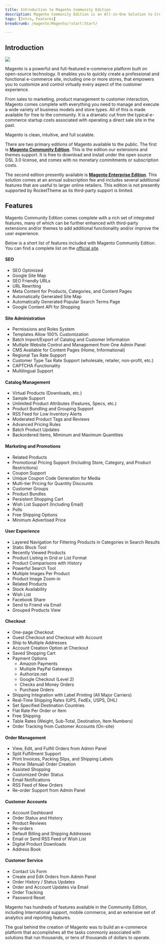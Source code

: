 ```yaml
---
title: Introduction to Magento Community Edition
description: Magento Community Edition is an All-in-One Solution to Creating a Dynamic and Full-Featured E-commerce Site.
tags: [Intro, Features]
breadcrumb: /magento:Magento/!start:Start/

---
```


Introduction
-----

![][intro]

Magento is a powerful and full-featured e-commerce platform built on open-source technology. It enables you to quickly create a professional and functional e-commerce site, including one or more stores, that empowers you to customize and control virtually every aspect of the customer experience.

From sales to marketing, product management to customer interaction, Magento comes complete with everything you need to manage and execute a wide variety of business models and store types. All of this is made available for free to the community. It is a dramatic cut from the typical e-commerce startup costs associated with operating a direct sale site in the past.

Magento is clean, intuitive, and full scalable.

There are two primary editions of Magento available to the public. The first is **[Magento Community Edition][community]**. This is the edition our extensions and themes support. It is free to download and install under the open source OSL 3.0 license, and comes with no monetary commitments or subscription costs.

The second edition presently available is **[Magento Enterprise Edition][enterprise]**. This solution comes at an annual subscription fee and includes several additional features that are useful to larger online retailers. This edition is not presently supported by RocketTheme as its third-party support is limited.

Features
-----

Magento Community Edition comes complete with a rich set of integrated features, many of which can be further enhanced with third-party extensions and/or themes to add additional functionality and/or improve the user experience.

Below is a short list of features included with Magento Community Edition. You can find a complete list on the [official site][features].

#### SEO

* SEO Optimized
* Google Site Map
* SEO Friendly URLs
* URL Rewriting
* Meta Content for Products, Categories, and Content Pages
* Automatically Generated Site Map
* Automatically Generated Popular Search Terms Page
* Google Content API for Shopping

#### Site Administration

* Permissions and Roles System
* Templates Allow 100% Customization
* Batch Import/Export of Catalog and Customer Information
* Multiple Website Control and Management from One Admin Panel
* CMS Available for Content Pages (Home, Informational)
* Regional Tax Rate Support
* Customer Type Tax Rate Support (wholesale, retailer, non-profit, etc.)
* CAPTCHA Functionality
* Multilingual Support

#### Catalog Management

* Virtual Products (Downloads, etc.)
* Sample Support
* Unlimited Product Attributes (Features, Specs, etc.)
* Product Bundling and Grouping Support
* RSS Feed for Low Inventory Alerts
* Moderated Product Tags and Reviews
* Advanced Pricing Rules
* Batch Product Updates
* Backordered Items, Miminum and Maximum Quantities

#### Marketing and Promotions

* Related Products
* Promotional Pricing Support (Including Store, Category, and Product Restrictions)
* Coupon Support
* Unique Coupon Code Generation for Media
* Multi-tier Pricing for Quantity Discounts
* Customer Groups
* Product Bundles 
* Persistent Shopping Cart
* Wish List Support (Including Email)
* Polls
* Free Shipping Options
* Minimum Advertised Price

#### User Experience

* Layered Navigation for Filtering Products in Categories in Search Results
* Static Block Tool
* Recently Viewed Products
* Product Listing in Grid or List Format
* Product Comparisons with History
* Powerful Search Tool
* Multiple Images Per Product
* Product Image Zoom-in
* Related Products
* Stock Availability
* Wish List
* Facebook Share
* Send to Friend via Email
* Grouped Products View

#### Checkout

* One-page Checkout
* Guest Checkout and Checkout with Account
* Ship to Multiple Addresses
* Account Creation Option at Checkout
* Saved Shopping Cart
* Payment Options
	* Amazon Payments
	* Multiple PayPal Gateways
	* Authorize.net
	* Google Checkout (Level 2)
	* Checks and Money Orders
	* Purchase Orders
* Shipping Integration with Label Printing (All Major Carriers)
* Real-Time Shipping Rates (UPS, FedEx, USPS, DHL)
* Set Specified Destination Countries
* Flat Rate Per Order or Item
* Free Shipping
* Table Rates (Weight, Sub-Total, Destination, Item Numbers)
* Order Tracking from Customer Accounts (On-site)

#### Order Management

* View, Edit, and Fulfill Orders from Admin Panel
* Split Fulfillment Support
* Print Invoices, Packing Slips, and Shipping Labels
* Phone (Manual) Order Creation
* Assisted Shopping
* Customized Order Status
* Email Notifications
* RSS Feed of New Orders
* Re-order Support from Admin Panel

#### Customer Accounts

* Account Dashboard
* Order Status and History
* Product Reviews
* Re-orders
* Default Billing and Shipping Addresses
* Email or Send RSS Feed of Wish List
* Digital Product Downloads
* Address Book

#### Customer Service

* Contact Us Form
* Create and Edit Orders from Admin Panel
* Order History / Status Updates
* Order and Account Updates via Email
* Order Tracking
* Password Reset

Magento has hundreds of features available in the Community Edition, including International support, mobile commerce, and an extensive set of analytics and reporting features.

The goal behind the creation of Magento was to build an e-commerce platform that accomplishes all the tasks commonly associated with solutions that run thousands, or tens of thousands of dollars to operate.

[intro]: assets/introduction_1.jpg
[features]: http://www.magentocommerce.com/images/uploads/magento-feature-list.pdf
[community]: http://www.magentocommerce.com/download
[enterprise]: http://magento.com/products/enterprise-edition